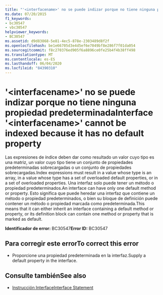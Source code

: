```yaml
---
title: "'<interfacename>' no se puede indizar porque no tiene ninguna propiedad predeterminada"
ms.date: 07/20/2015
f1_keywords:
- bc30547
- vbc30547
helpviewer_keywords:
- BC30547
ms.assetid: d9d83868-5e81-4ec5-878e-2303489d8f2f
ms.openlocfilehash: be1e66705d3e4d5ef6e7049bf8e286f7f01da054
ms.sourcegitcommit: f8c270376ed905f6a8896ce0fe25b4f4b38ff498
ms.translationtype: MT
ms.contentlocale: es-ES
ms.lasthandoff: 06/04/2020
ms.locfileid: "84390310"
---
```

# <a name="interface-interfacename-cannot-be-indexed-because-it-has-no-default-property"></a><span data-ttu-id="1c610-102">'\<interfacename>' no se puede indizar porque no tiene ninguna propiedad predeterminada</span><span class="sxs-lookup"><span data-stu-id="1c610-102">Interface '\<interfacename>' cannot be indexed because it has no default property</span></span>
<span data-ttu-id="1c610-103">Las expresiones de índice deben dar como resultado un valor cuyo tipo es una matriz, un valor cuyo tipo tiene un conjunto de propiedades predeterminadas sobrecargadas o un conjunto de propiedades sobrecargadas.</span><span class="sxs-lookup"><span data-stu-id="1c610-103">Index expressions must result in a value whose type is an array, in a value whose type has a set of overloaded default properties, or in a set of overloaded properties.</span></span> <span data-ttu-id="1c610-104">Una interfaz solo puede tener un método o propiedad predeterminados.</span><span class="sxs-lookup"><span data-stu-id="1c610-104">An interface can have only one default method or property.</span></span> <span data-ttu-id="1c610-105">Esto significa que puede heredar una interfaz que contiene un método o propiedad predeterminados, o bien su bloque de definición puede contener un método o propiedad marcada como predeterminada.</span><span class="sxs-lookup"><span data-stu-id="1c610-105">This means that it can either inherit an interface containing a default method or property, or its definition block can contain one method or property that is marked as default.</span></span>  
  
 <span data-ttu-id="1c610-106">**Identificador de error:** BC30547</span><span class="sxs-lookup"><span data-stu-id="1c610-106">**Error ID:** BC30547</span></span>  
  
## <a name="to-correct-this-error"></a><span data-ttu-id="1c610-107">Para corregir este error</span><span class="sxs-lookup"><span data-stu-id="1c610-107">To correct this error</span></span>  
  
- <span data-ttu-id="1c610-108">Proporcione una propiedad predeterminada en la interfaz.</span><span class="sxs-lookup"><span data-stu-id="1c610-108">Supply a default property in the interface.</span></span>  
  
## <a name="see-also"></a><span data-ttu-id="1c610-109">Consulte también</span><span class="sxs-lookup"><span data-stu-id="1c610-109">See also</span></span>

- [<span data-ttu-id="1c610-110">Instrucción Interface</span><span class="sxs-lookup"><span data-stu-id="1c610-110">Interface Statement</span></span>](../language-reference/statements/interface-statement.md)

